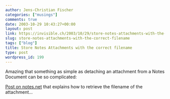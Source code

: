 ```yaml
---
author: Jens-Christian Fischer
categories: ["musings"]
comments: true
date: 2003-10-29 10:43:27+00:00
layout: post
link: https://invisible.ch/2003/10/29/store-notes-attachments-with-the-correct-filename/
slug: store-notes-attachments-with-the-correct-filename
tags: ["blog"]
title: Store Notes Attachments with the correct filename
type: post
wordpress_id: 199
---
```


Amazing that something as simple as detaching an attachment from a Notes Document can be so complicated:

[Post on notes.net](https://www-10.lotus.com/ldd/46dom.nsf/55c38d716d632d9b8525689b005ba1c0/09c4e4979eb7fdeb852569830034d943?OpenDocument) that explains how to retrieve the filename of the attachment...
